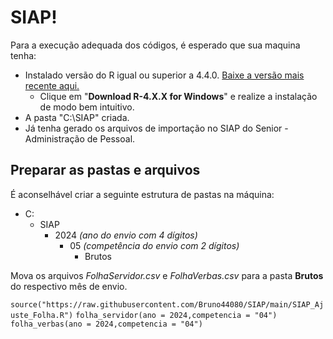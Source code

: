 # SIAP!

Para a execução adequada dos códigos, é esperado que sua maquina tenha:

- Instalado versão do R igual ou superior a 4.4.0. [Baixe a versão mais recente aqui.](https://cran.r-project.org/bin/windows/base/)
	- Clique em "**Download R-4.X.X for Windows**" e realize a instalação de modo bem intuitivo.
- A pasta "C:\SIAP" criada.
- Já tenha gerado os arquivos de importação no SIAP do Senior - Administração de Pessoal.

## Preparar as pastas e arquivos

É aconselhável criar a seguinte estrutura de pastas na máquina:

- C:
	- SIAP
		- 2024 *(ano do envio com 4 dígitos)*
			- 05 *(competência do envio com 2 dígitos)*
				- Brutos

Mova os arquivos *FolhaServidor.csv* e *FolhaVerbas.csv* para a pasta **Brutos** do respectivo mês de envio.

`source("https://raw.githubusercontent.com/Bruno44080/SIAP/main/SIAP_Ajuste_Folha.R")`
`folha_servidor(ano = 2024,competencia = "04")`
`folha_verbas(ano = 2024,competencia = "04")`
